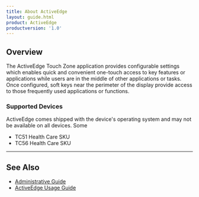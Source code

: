 ```yaml
---
title: About ActiveEdge
layout: guide.html
product: ActiveEdge
productversion: '1.0'
---
```


## Overview

The ActiveEdge Touch Zone application provides configurable settings which enables quick and convenient one-touch access to key features or applications while users are in the middle of other applications or tasks. Once configured, soft keys near the perimeter of the display provide access to those frequently used applications or functions. 

### Supported Devices
ActiveEdge comes shipped with the device's operating system and may not be available on all devices. Some

* TC51 Health Care SKU 
* TC56 Health Care SKU 

-----

## See Also

* [Administrative Guide](../setup)
* [ActiveEdge Usage Guide](../usage)

